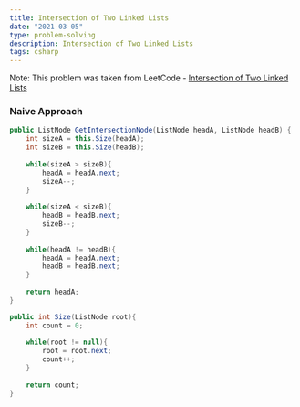 ```yaml
---
title: Intersection of Two Linked Lists
date: "2021-03-05"
type: problem-solving
description: Intersection of Two Linked Lists
tags: csharp
---
```


Note: This problem was taken from LeetCode - [Intersection of Two Linked Lists](https://leetcode.com/problems/intersection-of-two-linked-lists/)

### Naive Approach

```csharp
public ListNode GetIntersectionNode(ListNode headA, ListNode headB) {
	int sizeA = this.Size(headA);
	int sizeB = this.Size(headB);
	
	while(sizeA > sizeB){
		headA = headA.next;
		sizeA--;
	}
	
	while(sizeA < sizeB){
		headB = headB.next;
		sizeB--;
	}
	
	while(headA != headB){
		headA = headA.next;
		headB = headB.next;
	}
	
	return headA;
}

public int Size(ListNode root){
	int count = 0;
	
	while(root != null){
		root = root.next;
		count++;
	}
	
	return count;
}
```
